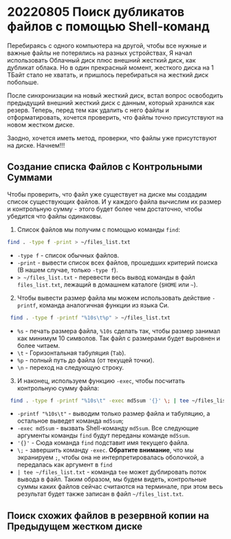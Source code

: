 # 20220805 Поиск дубликатов файлов с помощью Shell-команд

Перебираясь с одного компьютера на другой, чтобы все нужные и важные файлы не
потерялись на разных устройствах, Я начал использовать Облачный диск плюс
внешний жесткий диск, как дубликат облака. Но в один прекрасный момент, жесткого
диска на 1 ТБайт стало не хватать, и  пришлось перебираться на жесткий диск
побольше.

После синхронизации на новый жесткий диск, встал вопрос освободить предыдущий
внешний жесткий диск с данным, который хранился как резерв. Теперь, перед
тем как удалить с него файлы и отформатировать, хочется проверить, что файлы
точно присутствуют на новом жестком диске.

Заодно, хочется иметь метод, проверки, что файлы уже присутствуют на диске.
Начнем!!!

## Создание списка Файлов с Контрольными Суммами

Чтобы проверить, что файл уже существует на диске мы создадим список существующих
файлов. И у каждого файла вычислим их размер и контрольную сумму - этого будет
более чем достаточно, чтобы убедится что файлы одинаковы.

1. Список файлов мы получим с помощью команды `find`:

```bash
find . -type f -print > ~/files_list.txt
```

- `-type f` - список обычных файлов.
- `-print` - вывести список всех файлов, прошедших критерий поиска (В нашем
случае, только `-type f`).
- `> ~/files_list.txt` - перевести весь вывод команды в файл `files_list.txt`,
лежащий в домашнем каталоге (`$HOME` или `~`).

2. Чтобы вывести размер файла мы можем использовать действие `-printf`, команда
аналогичная функции из языка Си.

```bash
 find . -type f -printf "%10s\t%p" > ~/files_list.txt
```

- `%s` - печать размера файла, `%10s` сделать так, чтобы размер занимал как
минимум 10 символов. Так файл с размерами будет выровнен и более читаем.
- `\t` - Горизонтальная табуляция (`Tab`).
- `%p` - полный путь до файла (от текущей точки).
- `\n` - переход на следующую строку.

3. И наконец, используем функцию `-exec`, чтобы посчитать контрольную сумму
файла:

```bash
 find . -type f -printf "%10s\t" -exec md5sum '{}' \; | tee ~/files_list.txt
```

- `-printf "%10s\t"` - выводим только размер файла и табуляцию, а остальное выведет
команда `md5sum`;
- `-exec md5sum` - вызвать Shell-команду `md5sum`. Все следующие аргументы команды
`find` будут переданы команде `md5sum`.
- `'{}'` - Сюда команда `find` подставит имя текущего файла.
- `\;` - завершить команду `-exec`. **Обратите внимание**, что мы экранируем `;`,
чтобы она не интерпретировалась оболочкой, а передалась как аргумент в `find`
- `| tee ~/files_list.txt` - команда `tee` может дублировать поток вывода в
файл. Таким образом, мы будем видеть, контрольные суммы каких файлов сейчас
считаются на терминале, при этом весь результат будет также записан в файл
`~/files_list.txt`.

## Поиск схожих файлов в резервной копии на Предыдущем жестком диске

